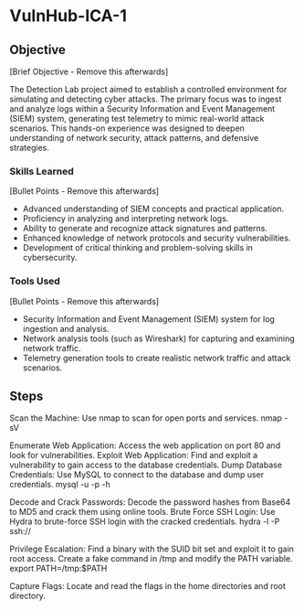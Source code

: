 # VulnHub-ICA-1

## Objective
[Brief Objective - Remove this afterwards]

The Detection Lab project aimed to establish a controlled environment for simulating and detecting cyber attacks. The primary focus was to ingest and analyze logs within a Security Information and Event Management (SIEM) system, generating test telemetry to mimic real-world attack scenarios. This hands-on experience was designed to deepen understanding of network security, attack patterns, and defensive strategies.

### Skills Learned
[Bullet Points - Remove this afterwards]

- Advanced understanding of SIEM concepts and practical application.
- Proficiency in analyzing and interpreting network logs.
- Ability to generate and recognize attack signatures and patterns.
- Enhanced knowledge of network protocols and security vulnerabilities.
- Development of critical thinking and problem-solving skills in cybersecurity.

### Tools Used
[Bullet Points - Remove this afterwards]

- Security Information and Event Management (SIEM) system for log ingestion and analysis.
- Network analysis tools (such as Wireshark) for capturing and examining network traffic.
- Telemetry generation tools to create realistic network traffic and attack scenarios.

## Steps
Scan the Machine:
Use nmap to scan for open ports and services.
nmap -sV <target-ip>

Enumerate Web Application:
Access the web application on port 80 and look for vulnerabilities.
Exploit Web Application:
Find and exploit a vulnerability to gain access to the database credentials.
Dump Database Credentials:
Use MySQL to connect to the database and dump user credentials.
mysql -u <username> -p -h <target-ip>

Decode and Crack Passwords:
Decode the password hashes from Base64 to MD5 and crack them using online tools.
Brute Force SSH Login:
Use Hydra to brute-force SSH login with the cracked credentials.
hydra -l <username> -P <password-list> ssh://<target-ip>

Privilege Escalation:
Find a binary with the SUID bit set and exploit it to gain root access.
Create a fake command in /tmp and modify the PATH variable.
export PATH=/tmp:$PATH

Capture Flags:
Locate and read the flags in the home directories and root directory.
